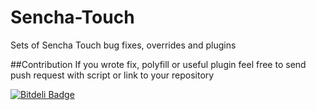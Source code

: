 Sencha-Touch
==================

Sets of Sencha Touch bug fixes, overrides and plugins

##Contribution
If you wrote fix, polyfill or useful plugin feel free to send push request with script or link to your repository


[![Bitdeli Badge](https://d2weczhvl823v0.cloudfront.net/devjseu/sencha-touch-fixes/trend.png)](https://bitdeli.com/free "Bitdeli Badge")

